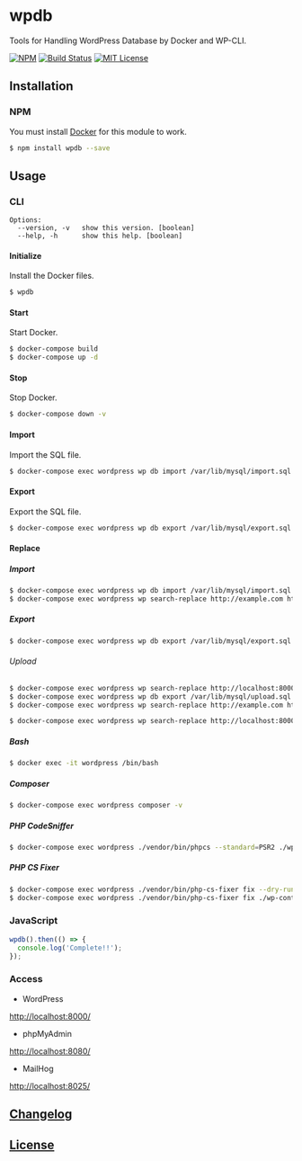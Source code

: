 # wpdb

Tools for Handling WordPress Database by Docker and WP-CLI.

[![NPM](https://nodei.co/npm/wpdb.png)](https://nodei.co/npm/wpdb/)
[![Build Status](https://travis-ci.org/isaxxx/wpdb.svg?branch=master)](https://travis-ci.org/isaxxx/wpdb)
[![MIT License](http://img.shields.io/badge/license-MIT-blue.svg?style=flat)](LICENSE)

## Installation

### NPM

You must install [Docker](https://www.docker.com/) for this module to work.

```bash
$ npm install wpdb --save
```

## Usage

### CLI

```
Options:
  --version, -v   show this version. [boolean]
  --help, -h      show this help. [boolean]
```

#### Initialize

Install the Docker files.

```bash
$ wpdb
```

#### Start

Start Docker.

```bash
$ docker-compose build
$ docker-compose up -d
```

#### Stop

Stop Docker.

```bash
$ docker-compose down -v
```

#### Import

Import the SQL file.

```bash
$ docker-compose exec wordpress wp db import /var/lib/mysql/import.sql --allow-root
```

#### Export

Export the SQL file.

```bash
$ docker-compose exec wordpress wp db export /var/lib/mysql/export.sql --allow-root
```

#### Replace

##### Import

```bash
$ docker-compose exec wordpress wp db import /var/lib/mysql/import.sql --allow-root
$ docker-compose exec wordpress wp search-replace http://example.com http://localhost:8000 --allow-root
```

##### Export

```bash
$ docker-compose exec wordpress wp db export /var/lib/mysql/export.sql --allow-root
```

###### Upload

```bash
$ docker-compose exec wordpress wp search-replace http://localhost:8000 http://example.com --allow-root
$ docker-compose exec wordpress wp db export /var/lib/mysql/upload.sql --allow-root
$ docker-compose exec wordpress wp search-replace http://example.com http://localhost:8000 --allow-root
```

```bash
$ docker-compose exec wordpress wp search-replace http://localhost:8000 http://example.com --export=/var/lib/mysql/upload.sql --allow-root
```

##### Bash

```bash
$ docker exec -it wordpress /bin/bash
```

##### Composer

```bash
$ docker-compose exec wordpress composer -v
```

##### PHP CodeSniffer

```bash
$ docker-compose exec wordpress ./vendor/bin/phpcs --standard=PSR2 ./wp-content/themes/my-theme/
```

##### PHP CS Fixer

```bash
$ docker-compose exec wordpress ./vendor/bin/php-cs-fixer fix --dry-run --diff --diff-format udiff ./wp-content/themes/my-theme/
$ docker-compose exec wordpress ./vendor/bin/php-cs-fixer fix ./wp-content/themes/my-theme/
```

### JavaScript

```js
wpdb().then(() => {
  console.log('Complete!!');
});
```

### Access

* WordPress

[http://localhost:8000/](http://localhost:8000/)

* phpMyAdmin

[http://localhost:8080/](http://localhost:8080/)

* MailHog

[http://localhost:8025/](http://localhost:8025/)

## [Changelog](CHANGELOG.md)

## [License](LICENSE)
